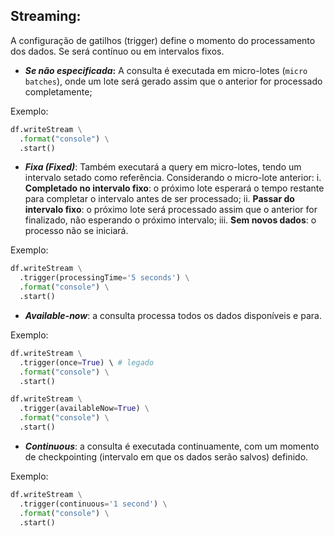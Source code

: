 ## **Streaming:**
A configuração de gatilhos (trigger) define o momento do processamento dos dados. Se será contínuo ou em intervalos fixos.

* **_Se não especificada_:**
A consulta é executada em micro-lotes (`micro batches`), onde um lote será gerado assim que o anterior for processado completamente;

Exemplo:
```python
df.writeStream \
  .format("console") \
  .start()
```

* **_Fixa (Fixed)_**:
Também executará a query em micro-lotes, tendo um intervalo setado como referência. Considerando o micro-lote anterior:
i. **Completado no intervalo fixo**: o próximo lote esperará o tempo restante para completar o intervalo antes de ser processado;
ii. **Passar do intervalo fixo**: o próximo lote será processado assim que o anterior for finalizado, não esperando o próximo intervalo;
iii. **Sem novos dados**: o processo não se iniciará.

Exemplo:
```python
df.writeStream \
  .trigger(processingTime='5 seconds') \
  .format("console") \
  .start()
```

* **_Available-now_**: a consulta processa todos os dados disponíveis e para.

Exemplo:
```python
df.writeStream \
  .trigger(once=True) \ # legado
  .format("console") \
  .start()
```

```python
df.writeStream \
  .trigger(availableNow=True) \
  .format("console") \
  .start()
```

* **_Continuous_**: a consulta é executada continuamente, com um momento de checkpointing (intervalo em que os dados serão salvos) definido.

Exemplo:
```python
df.writeStream \
  .trigger(continuous='1 second') \
  .format("console") \
  .start()
```
